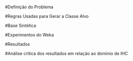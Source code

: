#Definição do Problema

#Regras Usadas para Gerar a Classe Alvo

#Base Sintética

#Experimentos do Weka

#Resultados

#Análise critíca dos resultados em relação ao domínio de IHC
